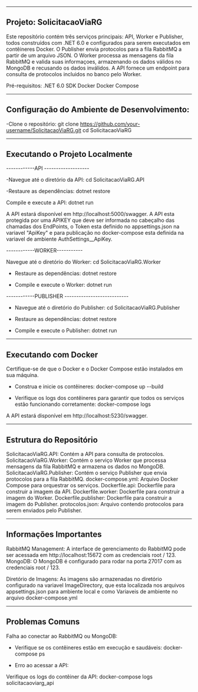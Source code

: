 -----------------------------------------
Projeto: SolicitacaoViaRG
-----------------------------------------

Este repositório contém três serviços principais: API, Worker e Publisher, todos construídos com .NET 6.0 e configurados para serem executados em contêineres Docker. 
O Publisher envia protocolos para a fila RabbitMQ a partir de um arquivo JSON.
O Worker processa as mensagens da fila RabbitMQ e valida suas informaçoes, armazenando os dados válidos no MongoDB e recusando os dados inválidos.
A API fornece um endpoint para consulta de protocolos incluidos no banco pelo Worker.

Pré-requisitos:
.NET 6.0 SDK
Docker
Docker Compose

--------------------------------------------
Configuração do Ambiente de Desenvolvimento:
--------------------------------------------

-Clone o repositório:
git clone https://github.com/your-username/SolicitacaoViaRG.git
cd SolicitacaoViaRG

-------------------------------
Executando o Projeto Localmente
-------------------------------

------------API -------------------

-Navegue até o diretório da API:
cd SolicitacaoViaRG.API

-Restaure as dependências:
dotnet restore

Compile e execute a API:
dotnet run

A API estará disponível em http://localhost:5000/swagger.
A API esta protegida por uma APIKEY que deve ser informada no cabeçalho das chamadas dos EndPoints, o Token esta definido no appsettings.json na variavel "ApiKey" 
e para publicação no docker-compose esta definida na variavel de ambiente AuthSettings__ApiKey.

------------WORKER-----------

Navegue até o diretório do Worker:
cd SolicitacaoViaRG.Worker

- Restaure as dependências:
dotnet restore

- Compile e execute o Worker:
dotnet run

------------PUBLISHER ---------------------------

- Navegue até o diretório do Publisher:
cd SolicitacaoViaRG.Publisher

- Restaure as dependências:
dotnet restore

- Compile e execute o Publisher:
dotnet run

------------------------------------------
Executando com Docker
------------------------------------------

Certifique-se de que o Docker e o Docker Compose estão instalados em sua máquina.

- Construa e inicie os contêineres:
docker-compose up --build

- Verifique os logs dos contêineres para garantir que todos os serviços estão funcionando corretamente:
docker-compose logs

A API estará disponível em http://localhost:5230/swagger.

------------------------------------------------------------
Estrutura do Repositório
------------------------------------------------------------

SolicitacaoViaRG.API: Contém a API para consulta de protocolos.
SolicitacaoViaRG.Worker: Contém o serviço Worker que processa mensagens da fila RabbitMQ e armazena os dados no MongoDB.
SolicitacaoViaRG.Publisher: Contém o serviço Publisher que envia protocolos para a fila RabbitMQ.
docker-compose.yml: Arquivo Docker Compose para orquestrar os serviços.
Dockerfile.api: Dockerfile para construir a imagem da API.
Dockerfile.worker: Dockerfile para construir a imagem do Worker.
Dockerfile.publisher: Dockerfile para construir a imagem do Publisher.
protocolos.json: Arquivo contendo protocolos para serem enviados pelo Publisher.

------------------------------------------------------------
Informações Importantes
------------------------------------------------------------

RabbitMQ Management: A interface de gerenciamento do RabbitMQ pode ser acessada em http://localhost:15672 com as credenciais root / 123.
MongoDB: O MongoDB é configurado para rodar na porta 27017 com as credenciais root / 123.

Diretório de Imagens: As imagens são armazenadas no diretório configurado na variavel ImageDirectory, que esta localizada nos arquivos appsettings.json para ambiente local 
e como Variaveis de ambiente no arquivo docker-compose.yml

---------------------------------
Problemas Comuns
---------------------------------

Falha ao conectar ao RabbitMQ ou MongoDB:

- Verifique se os contêineres estão em execução e saudáveis:
docker-compose ps

- Erro ao acessar a API:
 
Verifique os logs do contêiner da API:
docker-compose logs solicitacaoviarg_api

